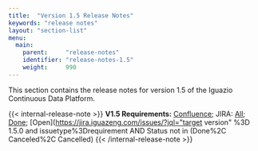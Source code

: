 ```yaml
---
title:  "Version 1.5 Release Notes"
keywords: "release notes"
layout: "section-list"
menu:
  main:
    parent:     "release-notes"
    identifier: "release-notes-1.5"
    weight:     990
---
```


This section contains the release notes for version 1.5 of the Iguazio Continuous Data Platform.

{{< internal-release-note >}}
**V1.5 Requirements:** [Confluence](http://confluence.iguazeng.com:8090/pages/viewpage.action?pageId=18033219); JIRA: [All](http://confluence.iguazeng.com:8090/pages/viewpage.action?pageId=18033219); [Done](https://jira.iguazeng.com/issues/?jql=%22target%20version%22%20%3D%201.5.0%20and%20issuetype%3Drequirement%20AND%20Status%20%3D%20Done); [Open](https://jira.iguazeng.com/issues/?jql="target version" %3D 1.5.0 and issuetype%3Drequirement AND Status not in (Done%2C Canceled%2C Cancelled)
{{< /internal-release-note >}}

